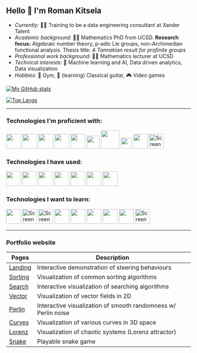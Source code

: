 ## Hello 👋  I'm Roman Kitsela

- *Currently:* 🧑‍💻 Training to be a data engineering consultant at Xander Talent
- *Academic background:* 👨‍🎓 Mathematics PhD from UCSD. **Research focus:** Algebraic number theory, p-adic Lie groups, non-Archimedian functional analysis. Thesis title: *A Tannakian result for profinite groups* 
- *Professional work background:* 👨‍🏫 Mathematics lecturer at UCSD
- *Technical interests:* 🧠 Machine learning and AI, Data driven analytics, Data visualization
- *Hobbies:* 💪 Gym, 🎸 (learning) Classical guitar, 🎮 Video games

[![My GitHub stats](https://github-readme-stats.vercel.app/api?username=Pova)](https://github.com/Pova/github-readme-stats)

[![Top Langs](https://github-readme-stats.vercel.app/api/top-langs/?username=Pova&layout=compact)](https://github.com/Pova/github-readme-stats)

<hr/>

### Technologies I'm proficient with:
<p>
  <img src="https://cdn.jsdelivr.net/gh/devicons/devicon/icons/python/python-original.svg" / style=width:40px>
  <img src="https://cdn.jsdelivr.net/gh/devicons/devicon/icons/numpy/numpy-original.svg" / style=width:40px>
  <img src="https://cdn.jsdelivr.net/gh/devicons/devicon/icons/pandas/pandas-original.svg" / style=width:40px>
  <img src="https://cdn.jsdelivr.net/gh/devicons/devicon/icons/mysql/mysql-original.svg" / style=width:40px>
  <img src="https://cdn.jsdelivr.net/gh/devicons/devicon/icons/jupyter/jupyter-original-wordmark.svg" / style=width:40px>
  <img src="https://cdn.jsdelivr.net/gh/devicons/devicon/icons/html5/html5-original.svg" / style="width:35px">     
  <img src="https://cdn.jsdelivr.net/gh/devicons/devicon/icons/css3/css3-original-wordmark.svg" / style="width:50px">
  <img src="https://cdn.jsdelivr.net/gh/devicons/devicon/icons/javascript/javascript-original.svg" / style="width:30px">
  <img src="https://cdn.jsdelivr.net/gh/devicons/devicon/icons/git/git-original.svg" / style=width:40px>
  <img width="40" alt="Screenshot 2023-04-22 at 10 54 58" src="https://user-images.githubusercontent.com/25727048/233778352-16920df2-9700-469b-b808-f26aada49222.png">
</p>

### Technologies I have used:
<p>
  <img src="https://cdn.jsdelivr.net/gh/devicons/devicon/icons/blender/blender-original.svg" / style=width:40px>
  <img src="https://cdn.jsdelivr.net/gh/devicons/devicon/icons/tensorflow/tensorflow-original.svg" / style=width:40px>
  <img src="https://cdn.jsdelivr.net/gh/devicons/devicon/icons/matlab/matlab-original.svg" / style=width:40px>
  <img src="https://cdn.jsdelivr.net/gh/devicons/devicon/icons/bootstrap/bootstrap-original.svg" / style=width:40px>
  <img src="https://cdn.jsdelivr.net/gh/devicons/devicon/icons/docker/docker-original.svg" / style=width:40px>
  <img src="https://cdn.jsdelivr.net/gh/devicons/devicon/icons/java/java-original.svg" / style=width:40px>
  <img src="https://cdn.jsdelivr.net/gh/devicons/devicon/icons/processing/processing-original.svg" / style=width:40px>
</p>

### Technologies I want to learn:

<p>
  <img src="https://cdn.jsdelivr.net/gh/devicons/devicon/icons/react/react-original.svg" / style=width:40px>
  <img width="40" alt="Screenshot 2023-04-22 at 10 55 19" src="https://user-images.githubusercontent.com/25727048/233778369-a22b6cb4-8b46-4b29-a1bd-0592d100f24a.png">
  <img width="40" alt="Screenshot 2023-04-22 at 11 02 27" src="https://user-images.githubusercontent.com/25727048/233778400-eb9c98d5-4342-4e8f-ab0c-22f514902574.png">
  <img src="https://cdn.jsdelivr.net/gh/devicons/devicon/icons/d3js/d3js-original.svg" / style=width:40px>
  <img src="https://cdn.jsdelivr.net/gh/devicons/devicon/icons/amazonwebservices/amazonwebservices-original.svg" / style=width:40px>
  <img src="https://cdn.jsdelivr.net/gh/devicons/devicon/icons/c/c-original.svg" / style=width:40px>
  <img src="https://cdn.jsdelivr.net/gh/devicons/devicon/icons/cplusplus/cplusplus-original.svg" / style=width:40px>
  <img src="https://cdn.jsdelivr.net/gh/devicons/devicon/icons/csharp/csharp-original.svg" / style=width:40px>
  <img width="40" alt="Screenshot 2023-04-22 at 10 55 45" src="https://user-images.githubusercontent.com/25727048/233778379-a509620d-f60b-4a3f-a2dc-421a9abd9b02.png">
</p>

<hr/>

### Portfolio website

| Pages                                                           | Description                                                       | 
| --------------------------------------------------------------- | ----------------------------------------------------------------- |
| [Landing](https://pova.github.io/personal/)                     | Interactive demonstration of steering behaviours                  |
| [Sorting](https://pova.github.io/personal/sorting/index.html)   | Visualization of common sorting algorithms                        |
| [Search](https://pova.github.io/personal/search/index.html)     | Interactive visualization of searching algorithms                 |
| [Vector](https://pova.github.io/personal/vector/index.html)     | Visualization of vector fields in 2D                              |
| [Perlin](https://pova.github.io/personal/perlin/index.html)     | Interactive visualization of smooth randomness w/ Perlin noise    |
| [Curves](https://pova.github.io/personal/curves/index.html)     | Visualization of various curves in 3D space                       |
| [Lorenz](https://pova.github.io/personal/lorenz/index.html)     | Visualization of chaotic systems (Lorenz attractor)               |
| [Snake](https://pova.github.io/personal/snake/index.html)       | Playable snake game                                               |

<!--

Here are some ideas to get you started:

- 🔭 I’m currently working on ...
- 🌱 I’m currently learning ...
- 👯 I’m looking to collaborate on ...
- 🤔 I’m looking for help with ...
- 💬 Ask me about ...
- 📫 How to reach me: ...
- 😄 Pronouns: ...
- ⚡ Fun fact: ...
-->
